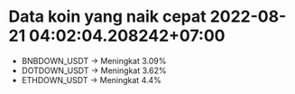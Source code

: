 # Data koin yang naik cepat 2022-08-21 04:02:04.208242+07:00

* BNBDOWN_USDT -> Meningkat 3.09%
* DOTDOWN_USDT -> Meningkat 3.62%
* ETHDOWN_USDT -> Meningkat 4.4%
